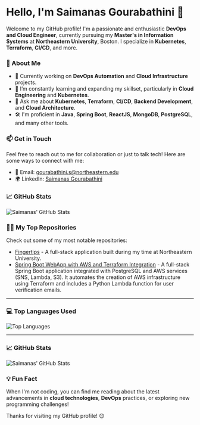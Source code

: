 # Hello, I'm Saimanas Gourabathini 👋

Welcome to my GitHub profile! I'm a passionate and enthusiastic **DevOps and Cloud Engineer**, currently pursuing my **Master's in Information Systems** at **Northeastern University**, Boston. I specialize in **Kubernetes**, **Terraform**, **CI/CD**, and more.

### 🚀 About Me
- 🔭 Currently working on **DevOps Automation** and **Cloud Infrastructure** projects.
- 🌱 I’m constantly learning and expanding my skillset, particularly in **Cloud Engineering** and **Kubernetes**.
- 💬 Ask me about **Kubernetes**, **Terraform**, **CI/CD**, **Backend Development**, and **Cloud Architecture**.
- 🛠️ I'm proficient in **Java**, **Spring Boot**, **ReactJS**, **MongoDB**, **PostgreSQL**, and many other tools.

### 📫 Get in Touch
Feel free to reach out to me for collaboration or just to talk tech! Here are some ways to connect with me:
- 📧 Email: [gourabathini.s@northeastern.edu](mailto:gourabathini.s@northeastern.edu)
- 🌍 LinkedIn: [Saimanas Gourabathini](https://www.linkedin.com/in/sai-manas-g/)

### 📈 GitHub Stats

![Saimanas' GitHub Stats](https://github-readme-stats.vercel.app/api?username=SaimanasGourabathini&show_icons=true&hide_title=true&count_private=true&hide=prs&theme=radical)

### 🧑‍💻 My Top Repositories
Check out some of my most notable repositories:

- [Fingertips](https://github.com/saimanasg/fingertips) - A full-stack application built during my time at Northeastern University.
- [Spring Boot WebApp with AWS and Terraform Integration](https://github.com/saimanasg/springboot-aws-infra) - A full-stack Spring Boot application integrated with PostgreSQL and AWS services (SNS, Lambda, S3). It automates the creation of AWS infrastructure using Terraform and includes a Python Lambda function for user verification emails.

---
### 💻 Top Languages Used

![Top Languages](https://github-readme-stats.vercel.app/api/top-langs/?username=saimanasg&langs_count=10&layout=compact&theme=radical)

---

### 📈 GitHub Stats

![Saimanas' GitHub Stats](https://github-readme-stats.vercel.app/api?username=saimanasg&show_icons=true&hide_title=true&count_private=true&hide=prs&theme=radical)

### 💡 Fun Fact
When I'm not coding, you can find me reading about the latest advancements in **cloud technologies**, **DevOps** practices, or exploring new programming challenges!

Thanks for visiting my GitHub profile! 😊
